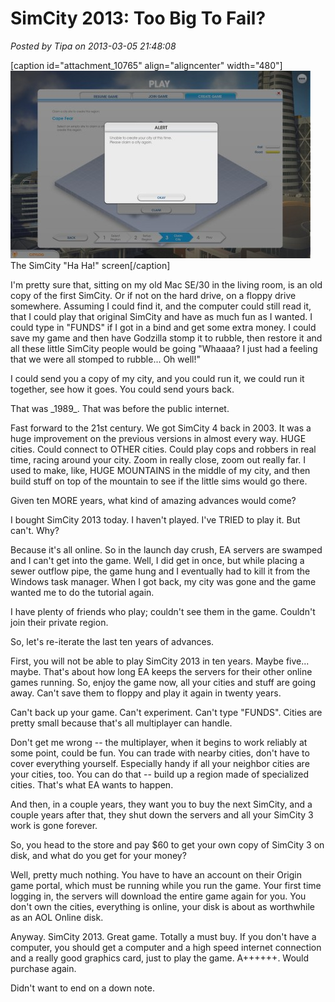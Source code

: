 # SimCity 2013: Too Big To Fail?

*Posted by Tipa on 2013-03-05 21:48:08*

[caption id="attachment\_10765" align="aligncenter" width="480"][![The SimCity "Ha Ha!" screen](../../../uploads/2013/03/SimCity-2013-03-05-20-09-50-44-480x300.jpg)](../../../uploads/2013/03/SimCity-2013-03-05-20-09-50-44.jpg) The SimCity "Ha Ha!" screen[/caption]

I'm pretty sure that, sitting on my old Mac SE/30 in the living room, is an old copy of the first SimCity. Or if not on the hard drive, on a floppy drive somewhere. Assuming I could find it, and the computer could still read it, that I could play that original SimCity and have as much fun as I wanted. I could type in "FUNDS" if I got in a bind and get some extra money. I could save my game and then have Godzilla stomp it to rubble, then restore it and all these little SimCity people would be going "Whaaaa? I just had a feeling that we were all stomped to rubble... Oh well!"

I could send you a copy of my city, and you could run it, we could run it together, see how it goes. You could send yours back.

That was \_1989\_. That was before the public internet.

Fast forward to the 21st century. We got SimCity 4 back in 2003. It was a huge improvement on the previous versions in almost every way. HUGE cities. Could connect to OTHER cities. Could play cops and robbers in real time, racing around your city. Zoom in really close, zoom out really far. I used to make, like, HUGE MOUNTAINS in the middle of my city, and then build stuff on top of the mountain to see if the little sims would go there.

Given ten MORE years, what kind of amazing advances would come?

I bought SimCity 2013 today. I haven't played. I've TRIED to play it. But can't. Why?

Because it's all online. So in the launch day crush, EA servers are swamped and I can't get into the game. Well, I did get in once, but while placing a sewer outflow pipe, the game hung and I eventually had to kill it from the Windows task manager. When I got back, my city was gone and the game wanted me to do the tutorial again.

I have plenty of friends who play; couldn't see them in the game. Couldn't join their private region.

So, let's re-iterate the last ten years of advances.

First, you will not be able to play SimCity 2013 in ten years. Maybe five... maybe. That's about how long EA keeps the servers for their other online games running. So, enjoy the game now, all your cities and stuff are going away. Can't save them to floppy and play it again in twenty years.

Can't back up your game. Can't experiment. Can't type "FUNDS". Cities are pretty small because that's all multiplayer can handle.

Don't get me wrong -- the multiplayer, when it begins to work reliably at some point, could be fun. You can trade with nearby cities, don't have to cover everything yourself. Especially handy if all your neighbor cities are your cities, too. You can do that -- build up a region made of specialized cities. That's what EA wants to happen.

And then, in a couple years, they want you to buy the next SimCity, and a couple years after that, they shut down the servers and all your SimCity 3 work is gone forever.

So, you head to the store and pay $60 to get your own copy of SimCity 3 on disk, and what do you get for your money?

Well, pretty much nothing. You have to have an account on their Origin game portal, which must be running while you run the game. Your first time logging in, the servers will download the entire game again for you. You don't own the cities, everything is online, your disk is about as worthwhile as an AOL Online disk.

Anyway. SimCity 2013. Great game. Totally a must buy. If you don't have a computer, you should get a computer and a high speed internet connection and a really good graphics card, just to play the game. A++++++. Would purchase again.

Didn't want to end on a down note.
